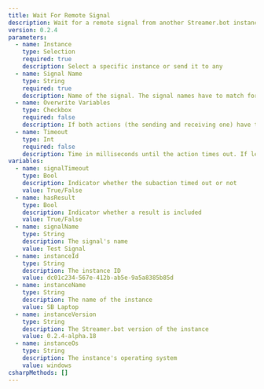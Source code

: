 ```yaml
---
title: Wait For Remote Signal
description: Wait for a remote signal from another Streamer.bot instance
version: 0.2.4
parameters:
  - name: Instance
    type: Selection
    required: true
    description: Select a specific instance or send it to any
  - name: Signal Name
    type: String
    required: true
    description: Name of the signal. The signal names have to match for "Send" and "Wait".
  - name: Overwrite Variables
    type: Checkbox
    required: false
    description: If both actions (the sending and receiving one) have the same variable, the sending one will overwrite the receiving one when checked.
  - name: Timeout
    type: Int
    required: false
    description: Time in milliseconds until the action times out. If left blank, it will default to 30000 ms. If no signal it being send over in that time, the subaction will abort.
variables:
  - name: signalTimeout
    type: Bool
    description: Indicator whether the subaction timed out or not
    value: True/False
  - name: hasResult
    type: Bool
    description: Indicator whether a result is included
    value: True/False
  - name: signalName
    type: String
    description: The signal's name
    value: Test Signal
  - name: instanceId
    type: String
    description: The instance ID
    value: dc01c234-567e-412b-ab5e-9a5a8385b85d
  - name: instanceName
    type: String
    description: The name of the instance
    value: SB Laptop
  - name: instanceVersion
    type: String
    description: The Streamer.bot version of the instance
    value: 0.2.4-alpha.18
  - name: instanceOs
    type: String
    description: The instance's operating system
    value: windows
csharpMethods: []
---
```

